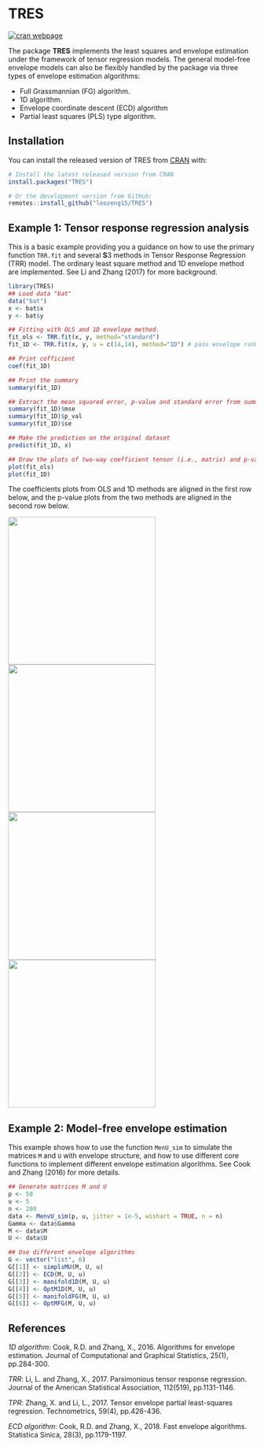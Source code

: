 
# TRES

<!-- badges: start -->
[![cran webpage](https://img.shields.io/badge/cran-1.1.4-blue)](https://CRAN.R-project.org/package=TRES)
<!-- badges: end -->

The package **TRES** implements the least squares and envelope estimation under the framework of tensor regression models. The general model-free envelope models can also be flexibly handled by the package via three types of envelope estimation algorithms: 
- Full Grassmannian (FG) algorithm.
- 1D algorithm.
- Envelope coordinate descent (ECD) algorithm
- Partial least squares (PLS) type algorithm.

## Installation

You can install the released version of TRES from [CRAN](https://CRAN.R-project.org) with:

``` r
# Install the latest released version from CRAN
install.packages("TRES")

# Or the development version from GitHub:
remotes::install_github("leozeng15/TRES")
```

## Example 1: Tensor response regression analysis

This is a basic example providing you a guidance on how to use the primary function `TRR.fit` and several **S**3 methods in Tensor Response Regression (TRR) model. The ordinary least square method and 1D envelope method are implemented. See Li and Zhang (2017) for more background.

``` r
library(TRES)
## Load data "bat"
data("bat")
x <- bat$x
y <- bat$y

## Fitting with OLS and 1D envelope method.
fit_ols <- TRR.fit(x, y, method="standard")
fit_1D <- TRR.fit(x, y, u = c(14,14), method="1D") # pass envelope rank (14,14)

## Print cofficient
coef(fit_1D)

## Print the summary
summary(fit_1D)

## Extract the mean squared error, p-value and standard error from summary
summary(fit_1D)$mse
summary(fit_1D)$p_val
summary(fit_1D)$se

## Make the prediction on the original dataset
predict(fit_1D, x)

## Draw the plots of two-way coefficient tensor (i.e., matrix) and p-value tensor.
plot(fit_ols)
plot(fit_1D)
```

The coefficients plots from OLS and 1D methods are aligned in the first row below, and the p-value plots from the two methods are aligned in the second row below.

<div>
<img src="man/figures/resp_2D_std.png" width="300"/> <img src="man/figures/resp_2D_1D.png" width="300"/> <br>
 <img src="man/figures/p_value_std.png" width="300"/><img src="man/figures/p_value_1D.png" width="300"/>
</div>

## Example 2: Model-free envelope estimation
This example shows how to use the function `MenU_sim` to simulate the matrices `M` and `U` with envelope structure, and how to use different core functions to implement different envelope estimation algorithms. See Cook and Zhang (2016) for more details.
``` r
## Generate matrices M and U
p <- 50
u <- 5
n <- 200
data <- MenvU_sim(p, u, jitter = 1e-5, wishart = TRUE, n = n)
Gamma <- data$Gamma
M <- data$M
U <- data$U

## Use different envelope algorithms
G <- vector("list", 6)
G[[1]] <- simplsMU(M, U, u)
G[[2]] <- ECD(M, U, u)
G[[3]] <- manifold1D(M, U, u)
G[[4]] <- OptM1D(M, U, u)
G[[5]] <- manifoldFG(M, U, u)
G[[6]] <- OptMFG(M, U, u)
```

## References

*1D algorithm*: Cook, R.D. and Zhang, X., 2016. Algorithms for envelope estimation. Journal of Computational and Graphical Statistics, 25(1), pp.284-300.

*TRR*: Li, L. and Zhang, X., 2017. Parsimonious tensor response regression. Journal of the American Statistical Association, 112(519), pp.1131-1146.

*TPR*: Zhang, X. and Li, L., 2017. Tensor envelope partial least-squares regression. Technometrics, 59(4), pp.426-436.


*ECD algorithm*: Cook, R.D. and Zhang, X., 2018. Fast envelope algorithms. Statistica Sinica, 28(3), pp.1179-1197.



